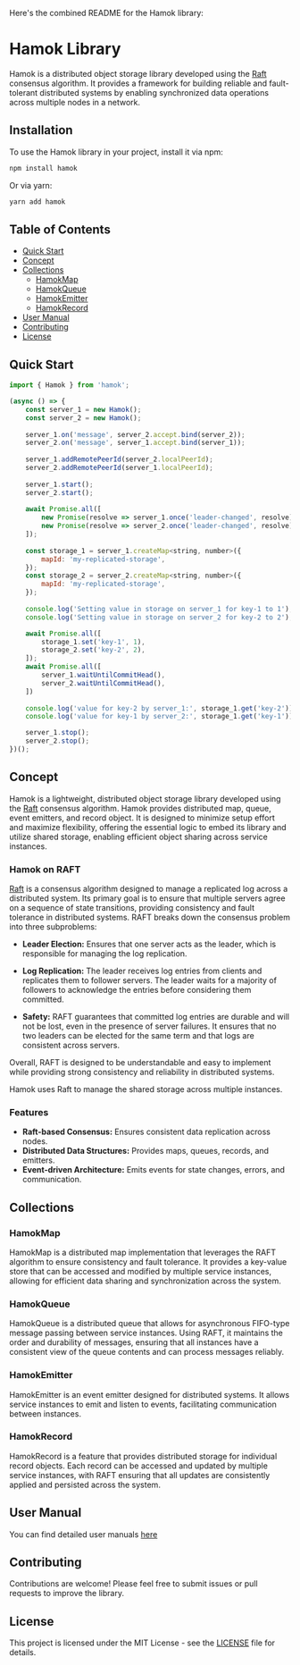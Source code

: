 Here's the combined README for the Hamok library:

# Hamok Library

Hamok is a distributed object storage library developed using the [Raft](https://raft.github.io/) consensus algorithm. It provides a framework for building reliable and fault-tolerant distributed systems by enabling synchronized data operations across multiple nodes in a network.

## Installation

To use the Hamok library in your project, install it via npm:

```bash
npm install hamok
```

Or via yarn:

```bash
yarn add hamok
```

## Table of Contents

- [Quick Start](#quick-start)
- [Concept](#concept)
- [Collections](#collections)
  - [HamokMap](#hamokmap)
  - [HamokQueue](#hamokqueue)
  - [HamokEmitter](#hamokemitter)
  - [HamokRecord](#hamokrecord)
- [User Manual](#user-manual)
- [Contributing](#contributing)
- [License](#license)
## Quick Start

```javascript
import { Hamok } from 'hamok';

(async () => {
	const server_1 = new Hamok();
	const server_2 = new Hamok();
	
	server_1.on('message', server_2.accept.bind(server_2));
	server_2.on('message', server_1.accept.bind(server_1));
	
	server_1.addRemotePeerId(server_2.localPeerId);
	server_2.addRemotePeerId(server_1.localPeerId);
	
	server_1.start();
	server_2.start();
	
	await Promise.all([
		new Promise(resolve => server_1.once('leader-changed', resolve)),
		new Promise(resolve => server_2.once('leader-changed', resolve)),
	]);
	
	const storage_1 = server_1.createMap<string, number>({
		mapId: 'my-replicated-storage',
	});
	const storage_2 = server_2.createMap<string, number>({
		mapId: 'my-replicated-storage',
	});
	
	console.log('Setting value in storage on server_1 for key-1 to 1');
	console.log('Setting value in storage on server_2 for key-2 to 2');

	await Promise.all([
		storage_1.set('key-1', 1),
		storage_2.set('key-2', 2),
	]);
	await Promise.all([
		server_1.waitUntilCommitHead(),
		server_2.waitUntilCommitHead(),
	])
	
	console.log('value for key-2 by server_1:', storage_1.get('key-2'));
	console.log('value for key-1 by server_2:', storage_1.get('key-1'));

	server_1.stop();
	server_2.stop();
})();
```

## Concept

Hamok is a lightweight, distributed object storage library developed using the [Raft](https://raft.github.io/) consensus algorithm. Hamok provides distributed map, queue, event emitters, and record object. It is designed to minimize setup effort and maximize flexibility, offering the essential logic to embed its library and utilize shared storage, enabling efficient object sharing across service instances.

### Hamok on RAFT

[Raft](https://raft.github.io/) is a consensus algorithm designed to manage a replicated log across a distributed system. Its primary goal is to ensure that multiple servers agree on a sequence of state transitions, providing consistency and fault tolerance in distributed systems. RAFT breaks down the consensus problem into three subproblems:

 - **Leader Election:** Ensures that one server acts as the leader, which is responsible for managing the log replication. 

 - **Log Replication:** The leader receives log entries from clients and replicates them to follower servers. The leader waits for a majority of followers to acknowledge the entries before considering them committed.

 - **Safety:** RAFT guarantees that committed log entries are durable and will not be lost, even in the presence of server failures. It ensures that no two leaders can be elected for the same term and that logs are consistent across servers.

Overall, RAFT is designed to be understandable and easy to implement while providing strong consistency and reliability in distributed systems.

Hamok uses Raft to manage the shared storage across multiple instances.

### Features

- **Raft-based Consensus:** Ensures consistent data replication across nodes.
- **Distributed Data Structures:** Provides maps, queues, records, and emitters.
- **Event-driven Architecture:** Emits events for state changes, errors, and communication.


## Collections

### HamokMap

HamokMap is a distributed map implementation that leverages the RAFT algorithm to ensure consistency and fault tolerance. It provides a key-value store that can be accessed and modified by multiple service instances, allowing for efficient data sharing and synchronization across the system.

### HamokQueue

HamokQueue is a distributed queue that allows for asynchronous FIFO-type message passing between service instances. Using RAFT, it maintains the order and durability of messages, ensuring that all instances have a consistent view of the queue contents and can process messages reliably.

### HamokEmitter

HamokEmitter is an event emitter designed for distributed systems. It allows service instances to emit and listen to events, facilitating communication between instances.

### HamokRecord

HamokRecord is a feature that provides distributed storage for individual record objects. Each record can be accessed and updated by multiple service instances, with RAFT ensuring that all updates are consistently applied and persisted across the system.


## User Manual

You can find detailed user manuals [here](https://balazskreith.github.io/hamok-ts/)


## Contributing

Contributions are welcome! Please feel free to submit issues or pull requests to improve the library.

## License

This project is licensed under the MIT License - see the [LICENSE](LICENSE) file for details.

